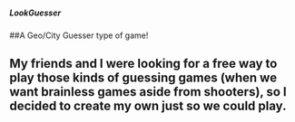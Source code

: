 ##### LookGuesser
##A Geo/City Guesser type of game!

## My friends and I were looking for a free way to play those kinds of guessing games (when we want brainless games aside from shooters), so I decided to create my own just so we could play.
